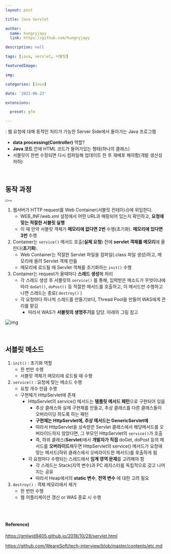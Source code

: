 ```yaml
---
layout: post

title: Java Servlet

author: 
  name: hungryjayy
  link: https://github.com/hungryjayy

description: null

tags: [java, servlet, 서블릿]

featuredImage: 

img: 

categories: [Java]

date: '2021-06-23'

extensions:

  preset: gfm

---
```


: 웹 요청에 대해 동적인 처리가 가능한 Server Side에서 돌아가는 Java 프로그램

* **data processing(Controller)** 역할?
* **Java 코드** 안에 HTML 코드가 들어가있는 형태(하나의 클래스)
* 서블릿이 한번 수정되면 다시 컴파일해 업데이트 한 후 재배포 해야함(개발 생산성 저하)

<br>

## 동작 과정

<img src="https://gmlwjd9405.github.io/images/web/servlet-program.png" alt="img" style="zoom: 50%;" />

1. 웹서버가 HTTP request를 Web Container(서블릿 컨테이너)에 위임한다.
   * WEB_INF/web.xml 설정에서 어떤 URL과 매핑되어 있는지 확인하고, **요청에 맞는 적절한 서블릿 실행**
   * 이 때 만약 서블릿 객체가 **메모리에 없다면 2번** 수행(초기화). **메모리에 있다면 3번** 수행
2. Container는 `service()` 메서드 호출(**실제 요청**) 전에 **servlet 객체를 메모리**에 올린다(**초기화**).
   * Web Container는 적절한 Servlet 파일을 컴파일(.class 파일 생성)하고, 메모리에 올려 Servlet 객체 만듦
   * 메모리에 로드될 때 Servlet 객체를 초기화하는 `init()` 수행
3. Container는 request가 올때마다 **스레드 생성**해 처리
   * 각 스레드 생성 후 서블릿의 `service()` 를 통해, 입력받은 메소드가 무엇이냐에 따라 `doGet()`, `doPost()` 등 적절한 메서드를 호출하고, 이 메서드만 수행하고 나면 스레드는 종료( `destroy()` )
   * 각 요청마다 하나씩 스레드를 만들기보다, Thread Pool을 만들어 WAS에게 관리를 맡김
     * 따라서 WAS가 **서블릿의 생명주기**를 담당. 아래의 그림 참고

![img](https://gmlwjd9405.github.io/images/web/servlet-life-cycle.png) 

<br>

## 서블릿 메소드

1. `init()` : 초기화 역할
   * 한 번만 수행
   * 서블릿 객체가 메모리에 로드될 때 수행
2. `service()` : 요청에 맞는 메소드 수행
   * 요청 개수 만큼 수행
   * 구현체가 HttpServlet에 존재
     * HttpServlet의 service() 메서드는 **템플릿 메서드 패턴**으로 구현되어 있음
       * 추상 클래스와 실제 구현체를 만들고, 추상 클래스를 다른 클래스들이 오버라이딩 하도록 하는 패턴
       * **구현체는 HttpServlet에, 추상 메서드는 GenericServlet에**
       * 따라서 HttpServlet을 상속받은 Servlet 클래스에서 해당메서드를 오버라이드하지 않았다면, 그 부모인 HttpServlet의 `service()`가 호출
       * 즉, 하위 클래스(**Servlet**)에서 **개발자가 직접** doGet, doPost 등의 메서드를 **오버라이드**해두면 HttpServlet의 service() 메서드가 요청에 맞는 메서드(하위 클래스에서 오버라이드한 메서드)를 호출하게 됨
     * 각 요청마다 수행되는 스레드에서 **임계 영역 문제**를 고려해야 함
       * 각 스레드는 Stack(지역 변수)과 PC 레지스터를 독립적으로 갖고 나머지는 공유
       * 따라서 Heap에서의 **static 변수**, **전역 변수** 에 대한 고려 필요
3. `destroy()` : 객체 메모리에서 제거
   * 한 번만 수행
   * 웹 어플리케이션 갱신 or WAS 종료 시 수행

<br><br>

#### Reference)

https://gmlwjd9405.github.io/2018/10/28/servlet.html

https://github.com/WeareSoft/tech-interview/blob/master/contents/etc.md